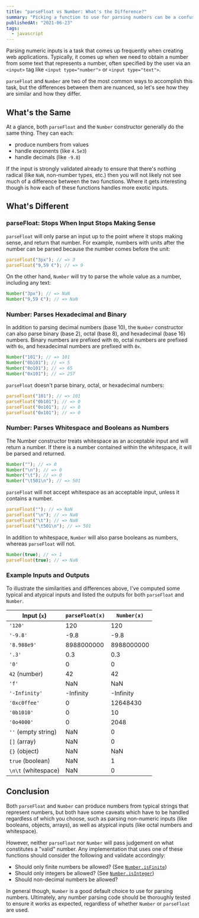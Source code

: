 ```yaml
---
title: "parseFloat vs Number: What's the Difference?"
summary: "Picking a function to use for parsing numbers can be a confusing question to answer, so let's take a look at what exactly are the differences and similarities between these two functions."
publishedAt: "2021-06-23"
tags:
  - javascript
---
```


Parsing numeric inputs is a task that comes up frequently when creating web applications. Typically, it comes up when
we need to obtain a number from some text that represents a number, often specified by the user via an `<input>` tag
like `<input type="number">` or `<input type="text">`.

`parseFloat` and `Number` are two of the most common ways to accomplish this task, but the differences between them
are nuanced, so let's see how they are similar and how they differ.

## What's the Same

At a glance, both `parseFloat` and the `Number` constructor generally do the same thing. They can each:

- produce numbers from values
- handle exponents (like `4.5e3`)
- handle decimals (like `-9.8`)

If the input is strongly validated already to ensure that there's nothing radical (like `NaN`, non-number types, etc.)
then you will not likely not see much of a difference between the two functions. Where it gets interesting though is
how each of these functions handles more exotic inputs.

## What's Different

### parseFloat: Stops When Input Stops Making Sense

`parseFloat` will only parse an input up to the point where it stops making sense, and return that number. For example,
numbers with units after the number can be parsed because the number comes before the unit:

```js
parseFloat("3px"); // => 3
parseFloat("9,59 €"); // => 9
```

On the other hand, `Number` will try to parse the whole value as a number, including any text:

```js
Number("3px"); // => NaN
Number("9,59 €"); // => NaN
```

### Number: Parses Hexadecimal and Binary

In addition to parsing decimal numbers (base 10), the `Number` constructor can also parse binary (base 2), octal (base 8),
and hexadecimal (base 16) numbers. Binary numbers are prefixed with `0b`, octal numbers are prefixed with `0o`, and
hexadecimal numbers are prefixed with `0x`.

```js
Number("101"); // => 101
Number("0b101"); // => 5
Number("0o101"); // => 65
Number("0x101"); // => 257
```

`parseFloat` doesn't parse binary, octal, or hexadecimal numbers:

```js
parseFloat("101"); // => 101
parseFloat("0b101"); // => 0
parseFloat("0o101"); // => 0
parseFloat("0x101"); // => 0
```

### Number: Parses Whitespace and Booleans as Numbers

The Number constructor treats whitespace as an acceptable input and will return a number. If there is a number contained
within the whitespace, it will be parsed and returned.

```js
Number(""); // => 0
Number("\n"); // => 0
Number("\t"); // => 0
Number("\t501\n"); // => 501
```

`parseFloat` will not accept whitespace as an acceptable input, unless it contains a number.

```js
parseFloat(""); // => NaN
parseFloat("\n"); // => NaN
parseFloat("\t"); // => NaN
parseFloat("\t501\n"); // => 501
```

In addition to whitespace, `Number` will also parse booleans as numbers, whereas `parseFloat` will not.

```js
Number(true); // => 1
parseFloat(true); // => NaN
```

### Example Inputs and Outputs

To illustrate the similarities and differences above, I've computed some typical and atypical inputs and listed
the outputs for both `parseFloat` and `Number`.

| Input (`x`)         | `parseFloat(x)` | `Number(x)` |
| ------------------- | --------------- | ----------- |
| `'120'`             | 120             | 120         |
| `'-9.8'`            | -9.8            | -9.8        |
| `'8.988e9'`         | 8988000000      | 8988000000  |
| `'.3'`              | 0.3             | 0.3         |
| `'0'`               | 0               | 0           |
| `42` (number)       | 42              | 42          |
| `'f'`               | NaN             | NaN         |
| `'-Infinity'`       | -Infinity       | -Infinity   |
| `'0xc0ffee'`        | 0               | 12648430    |
| `'0b1010'`          | 0               | 10          |
| `'0o4000'`          | 0               | 2048        |
| `''` (empty string) | NaN             | 0           |
| `[]` (array)        | NaN             | 0           |
| `{}` (object)       | NaN             | NaN         |
| `true` (boolean)    | NaN             | 1           |
| `\n\t` (whitespace) | NaN             | 0           |

## Conclusion

Both `parseFloat` and `Number` can produce numbers from typical strings that represent numbers, but both have some caveats
which have to be handled regardless of which you choose, such as parsing non-numeric inputs (like booleans, objects, arrays),
as well as atypical inputs (like octal numbers and whitespace).

However, neither `parseFloat` nor `Number` will pass judgement on what constitutes a "valid" number. Any implementation
that uses one of these functions should consider the following and validate accordingly:

- Should only finite numbers be allowed? (See [`Number.isFinite`](https://developer.mozilla.org/en-US/docs/Web/JavaScript/Reference/Global_Objects/Number/isFinite))
- Should only integers be allowed? (See [`Number.isInteger`](https://developer.mozilla.org/en-US/docs/Web/JavaScript/Reference/Global_Objects/Number/isInteger))
- Should non-decimal numbers be allowed?

In general though, `Number` is a good default choice to use for parsing numbers. Ultimately, any number parsing code
should be thoroughly tested to ensure it works as expected, regardless of whether `Number` or `parseFloat` are used.
